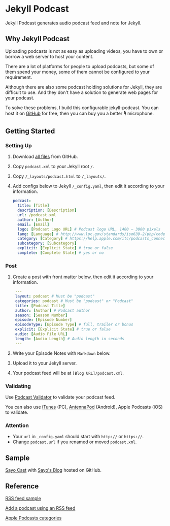 # Jekyll Podcast

Jekyll Podcast generates audio podcast feed and note for Jekyll.

## Why Jekyll Podcast

Uploading podcasts is not as easy as uploading videos, you have to own or borrow a web server to host your content.

There are a lot of platforms for people to upload podcasts, but some of them spend your money, some of them cannot be configured to your requirement.

Although there are also some podcast holding solutions for Jekyll, they are difficult to use. And they don't have a solution to generate web pages for your podcast.

To solve these problems, I build this configurable jekyll-podcast. You can host it on [GitHub](http://github.com) for free, then you can buy you a better 🎙 microphone.

## Getting Started

### Setting Up

1. Download [all files](https://github.com/sayomelu/jekyll-podcast/archive/master.zip) from GitHub.
2. Copy `podcast.xml` to your Jekyll root `/`.
3. Copy `/_layouts/podcast.html` to `/_layouts/`.
4. Add configs below to Jekyll `/_config.yaml`, then edit it according to your information.

    ``` yaml
    podcast:
      title: [Title]
      description: [Description]
      url: /podcast.xml
      author: [Author]
      email: [Email]
      logo: [Podcast Logo URL] # Podcast logo URL, 1400 – 3000 pixels
      lang: [Language] # http://www.loc.gov/standards/iso639-2/php/code_list.php
      category: [Category] # https://help.apple.com/itc/podcasts_connect/#/itc9267a2f12
      subcategory: [Subcategory]
      explicit: [Explicit State] # true or false
      complete: [Complete State] # yes or no
    ```

### Post

1. Create a post with front matter below, then edit it according to your information.

   ``` yaml
    ---
    layout: podcast # Must be "podcast"
    categories: podcast # Must be "podcast" or "Podcast"
    title: [Podcast Title]
    author: [Author] # Podcast author
    season: [Season Number]
    episode: [Episode Number]
    episodeType: [Episode Type] # full, trailer or bonus
    explicit: [Explicit State] # true or false
    audio: [Audio File URL]
    length: [Audio Length] # Audio length in seconds
    ---
   ```

2. Write your Episode Notes with `Markdown` below.
3. Upload it to your Jekyll server.
4. Your podcast feed will be at `[Blog URL]/podcast.xml`.

### Validating

Use [Podcast Validator](https://podba.se/validate) to validate your podcast feed.

You can also use [iTunes](https://www.apple.com/itunes/) (PC), [AntennaPod](http://antennapod.org) (Android), Apple Podcasts (iOS) to validate.

### Attention

- Your `url` in `_config.yaml` should start with `http://` or `https://`.
- Change `podcast.url` if you renamed or moved `podcast.xml`.

## Sample

[Sayo Cast](https://sayo-melu.github.io/podcast.xml) with [Sayo's Blog](http://sayo-melu.github.io) hosted on GitHub.

## Reference

[RSS feed sample](https://help.apple.com/itc/podcasts_connect/#/itcbaf351599)

[Add a podcast using an RSS feed](https://support.google.com/googleplay/podcasts/answer/6260341)

[Apple Podcasts categories](https://help.apple.com/itc/podcasts_connect/#/itc9267a2f12)